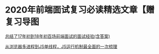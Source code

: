 # 2020年前端面试复习必读精选文章【赠复习导图

[知识图谱]: https://juejin.im/post/5e8b163ff265da47ee3f54a6?utm_source=gold_browser_extension

[2万字 | 前端基础拾遗90问]: https://juejin.im/post/5e8b261ae51d4546c0382ab4#

[总结了17年初到18年初百场前端面试的面试经验(含答案)](https://juejin.im/post/5b44a485e51d4519945fb6b7#)

[从浏览器多进程到JS单线程，JS运行机制最全面的一次梳理](https://juejin.im/post/5a6547d0f265da3e283a1df7)

